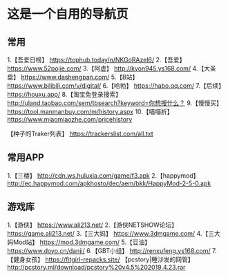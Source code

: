 # 这是一个自用的导航页

## 常用
1.【吾爱日榜】
 https://tophub.today/n/NKGoRAzel6/
2.【吾爱】
 https://www.52pojie.com/
3.【阿虚】
 http://kyon945.ys168.com/
4.【大圣盘】
 https://www.dashengpan.com/
5.【B站】
 https://www.bilibili.com/v/digital/
6.【哈勃】
 https://habo.qq.com/
7.【后续】
 https://houxu.app/
8.【淘宝免登录搜索】
 http://uland.taobao.com/sem/tbsearch?keyword=你想搜什么？
9.【慢慢买】
 https://tool.manmanbuy.com/m/history.aspx
10.【喵喵折】
 https://www.miaomiaozhe.com/pricehistory

 【种子的Traker列表】
 https://trackerslist.com/all.txt
 
## 常用APP
1.【三楼】
 http://cdn.ws.huluxia.com/game/f3.apk
2.【happymod】
 http://ec.happymod.com/apkhosto/dec/aem/bkk/HappyMod-2-5-0.apk
 
## 游戏库
1.【游侠】
  https://www.ali213.net/
2.【游侠NETSHOW论坛】
  https://game.ali213.net/
3.【三大妈】
  https://www.3dmgame.com/
4.【三大妈Mod站】
  https://mod.3dmgame.com/
5.【豆油】
  https://www.doyo.cn/danji/
6.【GBT小组】
 http://renxufeng.ys168.com/
7.【健身女孩】
 https://fitgirl-repacks.site/
【pcstory|睡沙发的网管】
 http://pcstory.ml/download/pcstory%20v4.5%202019.4.23.rar
 
